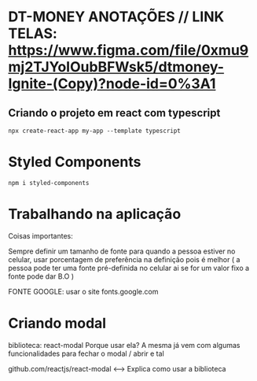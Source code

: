 # DT-MONEY ANOTAÇÕES // LINK TELAS: https://www.figma.com/file/0xmu9mj2TJYoIOubBFWsk5/dtmoney-Ignite-(Copy)?node-id=0%3A1

## Criando o projeto em react com typescript

```
npx create-react-app my-app --template typescript

```

# Styled Components

```
npm i styled-components
```

# Trabalhando na aplicação

Coisas importantes:

Sempre definir um tamanho de fonte para quando a pessoa estiver no celular,
usar porcentagem de preferência na definição pois é melhor ( a pessoa pode 
ter uma fonte pré-definida no celular ai se for um valor fixo a fonte pode
dar B.O )


FONTE GOOGLE:
usar o site fonts.google.com


# Criando modal

biblioteca: react-modal
Porque usar ela? A mesma já vem com algumas funcionalidades para fechar o modal / abrir e tal

github.com/reactjs/react-modal <--> Explica como usar a biblioteca